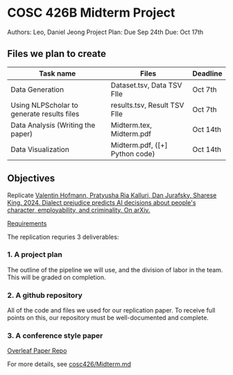 # COSC 426B Midterm Project

Authors: Leo, Daniel Jeong
Project Plan: Due Sep 24th
Due: Oct 17th

## Files we plan to create

| Task name                                  | Files                            | Deadline |
| ------------------------------------------ |  -------------------------------- | -------------------------------- |
| Data Generation                            | Dataset.tsv, Data TSV FIle       | Oct 7th |
| Using NLPScholar to generate results files | results.tsv, Result TSV FIle     | Oct 7th |
| Data Analysis (Writing the paper)          | Midterm.tex, Midterm.pdf         | Oct 14th|
| Data Visualization                         | Midterm.pdf, ([+] Python code)   | Oct 14th|

## Objectives

Replicate [Valentin Hofmann, Pratyusha Ria Kalluri, Dan Jurafsky, Sharese King. 2024. Dialect prejudice predicts AI decisions about people's character, employability, and criminality. On arXiv.](https://arxiv.org/pdf/2403.00742)

[Requirements](https://docs.google.com/presentation/d/1qzhyQkgqmuYo8k0Ie3q_xLzo9c1aGykxgPPZyaL4b5g/edit?slide=id.g37ba8565e88_0_433#slide=id.g37ba8565e88_0_433)

The replication requries 3 deliverables:

### 1. A project plan

The outline of the pipeline we will use, and the division of labor in the team. This will be graded on completion.

### 2. A github repository

All of the code and files we used for our replication paper. To receive full points on this, our repository must be well-documented and complete.  

### 3. A conference style paper

[Overleaf Paper Repo](https://www.overleaf.com/project/68c83ff54f587413df65d21e)

For more details, see [cosc426/Midterm.md](https://github.com/grushaprasad/cosc426/blob/main/Midterm.md)
